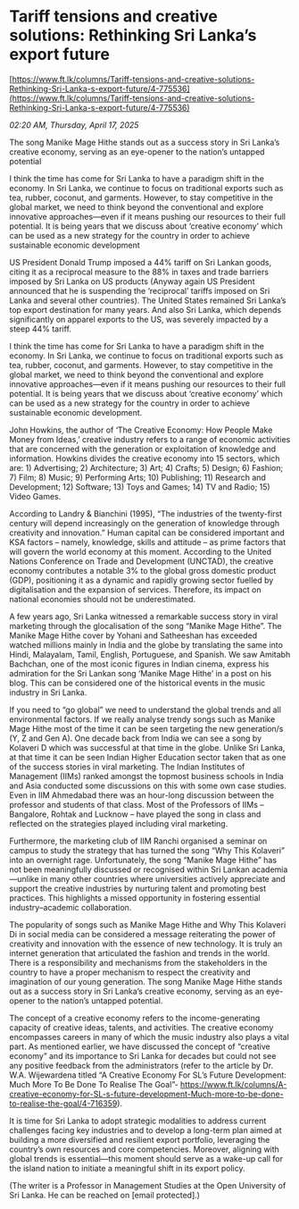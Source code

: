 # Tariff tensions and creative solutions: Rethinking Sri Lanka’s export future

[https://www.ft.lk/columns/Tariff-tensions-and-creative-solutions-Rethinking-Sri-Lanka-s-export-future/4-775536](https://www.ft.lk/columns/Tariff-tensions-and-creative-solutions-Rethinking-Sri-Lanka-s-export-future/4-775536)

*02:20 AM, Thursday, April 17, 2025*

The song Manike Mage Hithe stands out as a success story in Sri Lanka’s creative economy, serving as an eye-opener to the nation’s untapped potential

I think the time has come for Sri Lanka to have a paradigm shift in the economy. In Sri Lanka, we continue to focus on traditional exports such as tea, rubber, coconut, and garments. However, to stay competitive in the global market, we need to think beyond the conventional and explore innovative approaches—even if it means pushing our resources to their full potential. It is being years that we discuss about ‘creative economy’ which can be used as a new strategy for the country in order to achieve sustainable economic development

US President Donald Trump imposed a 44% tariff on Sri Lankan goods, citing it as a reciprocal measure to the 88% in taxes and trade barriers imposed by Sri Lanka on US products (Anyway again US President announced that he is suspending the ‘reciprocal’ tariffs imposed on Sri Lanka and several other countries). The United States remained Sri Lanka’s top export destination for many years. And also Sri Lanka, which depends significantly on apparel exports to the US, was severely impacted by a steep 44% tariff.

I think the time has come for Sri Lanka to have a paradigm shift in the economy. In Sri Lanka, we continue to focus on traditional exports such as tea, rubber, coconut, and garments. However, to stay competitive in the global market, we need to think beyond the conventional and explore innovative approaches—even if it means pushing our resources to their full potential. It is being years that we discuss about ‘creative economy’ which can be used as a new strategy for the country in order to achieve sustainable economic development.

John Howkins, the author of ‘The Creative Economy: How People Make Money from Ideas,’ creative industry refers to a range of economic activities that are concerned with the generation or exploitation of knowledge and information. Howkins divides the creative economy into 15 sectors, which are: 1) Advertising; 2) Architecture; 3) Art; 4) Crafts; 5) Design; 6) Fashion; 7) Film; 8) Music; 9) Performing Arts; 10) Publishing; 11) Research and Development; 12) Software; 13) Toys and Games; 14) TV and Radio; 15) Video Games.

According to Landry & Bianchini (1995), “The industries of the twenty-first century will depend increasingly on the generation of knowledge through creativity and innovation.” Human capital can be considered important and KSA factors – namely, knowledge, skills and attitude – as prime factors that will govern the world economy at this moment. According to the United Nations Conference on Trade and Development (UNCTAD), the creative economy contributes a notable 3% to the global gross domestic product (GDP), positioning it as a dynamic and rapidly growing sector fuelled by digitalisation and the expansion of services. Therefore, its impact on national economies should not be underestimated.

A few years ago, Sri Lanka witnessed a remarkable success story in viral marketing through the glocalisation of the song “Manike Mage Hithe”. The Manike Mage Hithe cover by Yohani and Satheeshan has exceeded watched millions mainly in India and the globe by translating the same into Hindi, Malayalam, Tamil, English, Portuguese, and Spanish. We saw Amitabh Bachchan, one of the most iconic figures in Indian cinema, express his admiration for the Sri Lankan song ‘Manike Mage Hithe’ in a post on his blog. This can be considered one of the historical events in the music industry in Sri Lanka.

If you need to “go global” we need to understand the global trends and all environmental factors. If we really analyse trendy songs such as Manike Mage Hithe most of the time it can be seen targeting the new generation/s (Y, Z and Gen A). One decade back from India we can see a song by Kolaveri D which was successful at that time in the globe. Unlike Sri Lanka, at that time it can be seen Indian Higher Education sector taken that as one of the success stories in viral marketing. The Indian Institutes of Management (IIMs) ranked amongst the topmost business schools in India and Asia conducted some discussions on this with some own case studies. Even in IIM Ahmedabad there was an hour-long discussion between the professor and students of that class. Most of the Professors of IIMs – Bangalore, Rohtak and Lucknow – have played the song in class and reflected on the strategies played including viral marketing.

Furthermore, the marketing club of IIM Ranchi organised a seminar on campus to study the strategy that has turned the song “Why This Kolaveri” into an overnight rage. Unfortunately, the song “Manike Mage Hithe” has not been meaningfully discussed or recognised within Sri Lankan academia—unlike in many other countries where universities actively appreciate and support the creative industries by nurturing talent and promoting best practices. This highlights a missed opportunity in fostering essential industry–academic collaboration.

The popularity of songs such as Manike Mage Hithe and Why This Kolaveri Di in social media can be considered a message reiterating the power of creativity and innovation with the essence of new technology. It is truly an internet generation that articulated the fashion and trends in the world. There is a responsibility and mechanisms from the stakeholders in the country to have a proper mechanism to respect the creativity and imagination of our young generation. The song Manike Mage Hithe stands out as a success story in Sri Lanka’s creative economy, serving as an eye-opener to the nation’s untapped potential.

The concept of a creative economy refers to the income-generating capacity of creative ideas, talents, and activities. The creative economy encompasses careers in many of which the music industry also plays a vital part. As mentioned earlier, we have discussed the concept of “creative economy” and its importance to Sri Lanka for decades but could not see any positive feedback from the administrators (refer to the article by Dr. W.A. Wijewardena titled “A Creative Economy For SL’s Future Development: Much More To Be Done To Realise The Goal”- https://www.ft.lk/columns/A-creative-economy-for-SL-s-future-development-Much-more-to-be-done-to-realise-the-goal/4-716359).

It is time for Sri Lanka to adopt strategic modalities to address current challenges facing key industries and to develop a long-term plan aimed at building a more diversified and resilient export portfolio, leveraging the country’s own resources and core competencies. Moreover, aligning with global trends is essential—this moment should serve as a wake-up call for the island nation to initiate a meaningful shift in its export policy.

(The writer is a Professor in Management Studies at the Open University of Sri Lanka. He can be reached on [email protected].)

